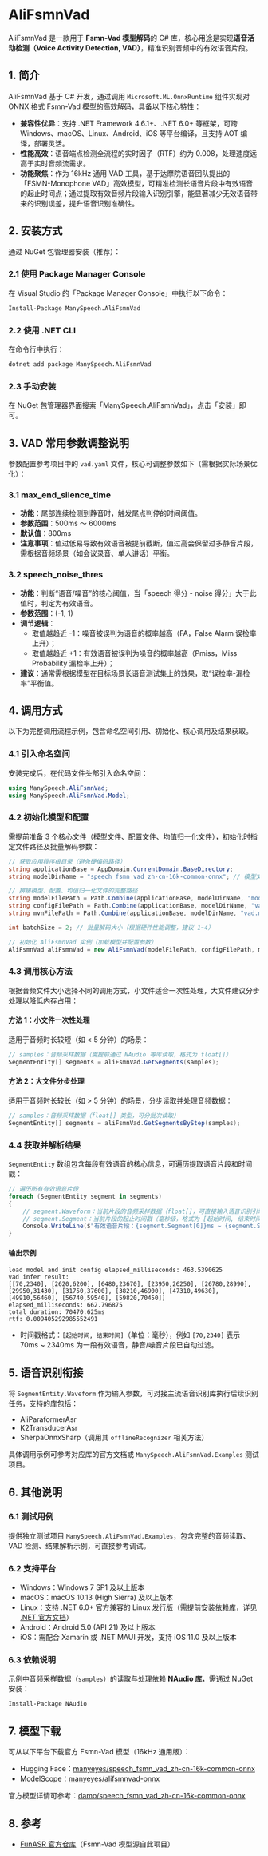 # AliFsmnVad

AliFsmnVad 是一款用于 **Fsmn-Vad 模型解码**的 C# 库，核心用途是实现**语音活动检测（Voice Activity Detection, VAD）**，精准识别音频中的有效语音片段。


## 1. 简介
AliFsmnVad 基于 C# 开发，通过调用 `Microsoft.ML.OnnxRuntime` 组件实现对 ONNX 格式 Fsmn-Vad 模型的高效解码，具备以下核心特性：
- **兼容性优异**：支持 .NET Framework 4.6.1+、.NET 6.0+ 等框架，可跨 Windows、macOS、Linux、Android、iOS 等平台编译，且支持 AOT 编译，部署灵活。
- **性能高效**：语音端点检测全流程的实时因子（RTF）约为 0.008，处理速度远高于实时音频流需求。
- **功能聚焦**：作为 16kHz 通用 VAD 工具，基于达摩院语音团队提出的「FSMN-Monophone VAD」高效模型，可精准检测长语音片段中有效语音的起止时间点；通过提取有效音频片段输入识别引擎，能显著减少无效语音带来的识别误差，提升语音识别准确性。


## 2. 安装方式
通过 NuGet 包管理器安装（推荐）：

### 2.1 使用 Package Manager Console
在 Visual Studio 的「Package Manager Console」中执行以下命令：
```bash
Install-Package ManySpeech.AliFsmnVad
```

### 2.2 使用 .NET CLI
在命令行中执行：
```bash
dotnet add package ManySpeech.AliFsmnVad
```

### 2.3 手动安装
在 NuGet 包管理器界面搜索「ManySpeech.AliFsmnVad」，点击「安装」即可。


## 3. VAD 常用参数调整说明
参数配置参考项目中的 `vad.yaml` 文件，核心可调整参数如下（需根据实际场景优化）：

### 3.1 max_end_silence_time
- **功能**：尾部连续检测到静音时，触发尾点判停的时间阈值。
- **参数范围**：500ms ～ 6000ms
- **默认值**：800ms
- **注意事项**：值过低易导致有效语音被提前截断，值过高会保留过多静音片段，需根据音频场景（如会议录音、单人讲话）平衡。

### 3.2 speech_noise_thres
- **功能**：判断“语音/噪音”的核心阈值，当「speech 得分 - noise 得分」大于此值时，判定为有效语音。
- **参数范围**：(-1, 1)
- **调节逻辑**：
  - 取值越趋近 -1：噪音被误判为语音的概率越高（FA，False Alarm 误检率上升）；
  - 取值越趋近 +1：有效语音被误判为噪音的概率越高（Pmiss，Miss Probability 漏检率上升）；
- **建议**：通常需根据模型在目标场景长语音测试集上的效果，取“误检率-漏检率”平衡值。


## 4. 调用方式
以下为完整调用流程示例，包含命名空间引用、初始化、核心调用及结果获取。

### 4.1 引入命名空间
安装完成后，在代码文件头部引入命名空间：
```csharp
using ManySpeech.AliFsmnVad;
using ManySpeech.AliFsmnVad.Model;
```

### 4.2 初始化模型和配置
需提前准备 3 个核心文件（模型文件、配置文件、均值归一化文件），初始化时指定文件路径及批量解码参数：
```csharp
// 获取应用程序根目录（避免硬编码路径）
string applicationBase = AppDomain.CurrentDomain.BaseDirectory;
string modelDirName = "speech_fsmn_vad_zh-cn-16k-common-onnx"; // 模型文件夹名称

// 拼接模型、配置、均值归一化文件的完整路径
string modelFilePath = Path.Combine(applicationBase, modelDirName, "model.onnx");
string configFilePath = Path.Combine(applicationBase, modelDirName, "vad.yaml");
string mvnFilePath = Path.Combine(applicationBase, modelDirName, "vad.mvn");

int batchSize = 2; // 批量解码大小（根据硬件性能调整，建议 1~4）

// 初始化 AliFsmnVad 实例（加载模型并配置参数）
AliFsmnVad aliFsmnVad = new AliFsmnVad(modelFilePath, configFilePath, mvnFilePath, batchSize);
```

### 4.3 调用核心方法
根据音频文件大小选择不同的调用方式，小文件适合一次性处理，大文件建议分步处理以降低内存占用：

#### 方法 1：小文件一次性处理
适用于音频时长较短（如 < 5 分钟）的场景：
```csharp
// samples：音频采样数据（需提前通过 NAudio 等库读取，格式为 float[]）
SegmentEntity[] segments = aliFsmnVad.GetSegments(samples);
```

#### 方法 2：大文件分步处理
适用于音频时长较长（如 > 5 分钟）的场景，分步读取并处理音频数据：
```csharp
// samples：音频采样数据（float[] 类型，可分批次读取）
SegmentEntity[] segments = aliFsmnVad.GetSegmentsByStep(samples);
```

### 4.4 获取并解析结果
`SegmentEntity` 数组包含每段有效语音的核心信息，可遍历提取语音片段和时间戳：
```csharp
// 遍历所有有效语音片段
foreach (SegmentEntity segment in segments)
{
    // segment.Waveform：当前片段的音频采样数据（float[]，可直接输入语音识别引擎）
    // segment.Segment：当前片段的起止时间戳（毫秒级，格式为 [起始时间, 结束时间]）
    Console.WriteLine($"有效语音片段：{segment.Segment[0]}ms ~ {segment.Segment[1]}ms");
}
```

#### 输出示例
```text
load model and init config elapsed_milliseconds: 463.5390625
vad infer result:
[[70,2340], [2620,6200], [6480,23670], [23950,26250], [26780,28990], [29950,31430], [31750,37600], [38210,46900], [47310,49630], [49910,56460], [56740,59540], [59820,70450]]
elapsed_milliseconds: 662.796875
total_duration: 70470.625ms
rtf: 0.009405292985552491
```
- 时间戳格式：`[起始时间, 结束时间]`（单位：毫秒），例如 `[70,2340]` 表示 70ms ~ 2340ms 为一段有效语音，静音/噪音片段已自动过滤。


## 5. 语音识别衔接
将 `SegmentEntity.Waveform` 作为输入参数，可对接主流语音识别库执行后续识别任务，支持的库包括：
- AliParaformerAsr
- K2TransducerAsr
- SherpaOnnxSharp（调用其 `offlineRecognizer` 相关方法）

具体调用示例可参考对应库的官方文档或 `ManySpeech.AliFsmnVad.Examples` 测试项目。


## 6. 其他说明
### 6.1 测试用例
提供独立测试项目 `ManySpeech.AliFsmnVad.Examples`，包含完整的音频读取、VAD 检测、结果解析示例，可直接参考调试。

### 6.2 支持平台
- Windows：Windows 7 SP1 及以上版本
- macOS：macOS 10.13 (High Sierra) 及以上版本
- Linux：支持 .NET 6.0+ 官方兼容的 Linux 发行版（需提前安装依赖库，详见 [.NET 官方文档](https://learn.microsoft.com/zh-cn/dotnet/core/install/linux)）
- Android：Android 5.0 (API 21) 及以上版本
- iOS：需配合 Xamarin 或 .NET MAUI 开发，支持 iOS 11.0 及以上版本

### 6.3 依赖说明
示例中音频采样数据（`samples`）的读取与处理依赖 **NAudio 库**，需通过 NuGet 安装：
```bash
Install-Package NAudio
```


## 7. 模型下载
可从以下平台下载官方 Fsmn-Vad 模型（16kHz 通用版）：
- Hugging Face：[manyeyes/speech_fsmn_vad_zh-cn-16k-common-onnx](https://huggingface.co/manyeyes/speech_fsmn_vad_zh-cn-16k-common-onnx)
- ModelScope：[manyeyes/alifsmnvad-onnx](https://www.modelscope.cn/models/manyeyes/alifsmnvad-onnx)

官方模型详情可参考：[damo/speech_fsmn_vad_zh-cn-16k-common-onnx](https://www.modelscope.cn/models/damo/speech_fsmn_vad_zh-cn-16k-common-onnx)


## 8. 参考
- [FunASR 官方仓库](https://github.com/modelscope/FunASR)（Fsmn-Vad 模型源自此项目）